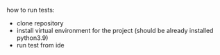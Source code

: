 how to run tests:
 - clone repository
 - install virtual environment for the project (should be already installed python3.9)
 - run test from ide
